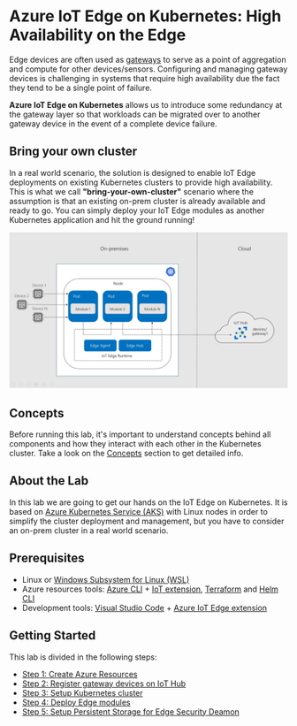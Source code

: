 # Azure IoT Edge on Kubernetes: High Availability on the Edge 

Edge devices are often used as [gateways](https://docs.microsoft.com/en-us/azure/iot-edge/iot-edge-as-gateway) to serve as a point of aggregation and compute for other devices/sensors. Configuring and managing gateway devices is challenging in systems that require high availability due the fact they tend to be a single point of failure.

**Azure IoT Edge on Kubernetes** allows us to introduce some redundancy at the gateway layer so that workloads can be migrated over to another gateway device in the event of a complete device failure.

## Bring your own cluster

In a real world scenario,  the solution is designed to enable IoT Edge deployments on existing Kubernetes clusters to provide high availability. This is what we call **"bring-your-own-cluster"** scenario where the assumption is that an existing on-prem cluster is already available and ready to go. You can simply deploy your IoT Edge modules as another Kubernetes application and hit the ground running!

![Architecture Overview](./docs/images/architecture-overview.JPG)

## Concepts

Before running this lab, it's important to understand concepts behind all components and how they interact with each other in the Kubernetes cluster. Take a look on the [Concepts](./docs/concepts.md) section to get detailed info.

## About the Lab

In this lab we are going to get our hands on the IoT Edge on Kubernetes. It is based on [Azure Kubernetes Service (AKS)](https://docs.microsoft.com/en-us/azure/aks/intro-kubernetes) with Linux nodes in order to simplify the cluster deployment and management, but you have to consider an on-prem cluster in a real world scenario.

## Prerequisites

- Linux or [Windows Subsystem for Linux (WSL)](https://docs.microsoft.com/en-us/windows/wsl/about)
- Azure resources tools: [Azure CLI](https://docs.microsoft.com/en-us/cli/azure/install-azure-cli?view=azure-cli-latest) + [IoT extension](https://github.com/Azure/azure-iot-cli-extension), [Terraform](https://docs.microsoft.com/en-us/azure/virtual-machines/linux/terraform-install-configure?toc=%2Fen-us%2Fazure%2Fterraform%2Ftoc.json&bc=%2Fen-us%2Fazure%2Fbread%2Ftoc.json#install-terraform) and [Helm CLI](https://docs.helm.sh/using_helm/#install-helm)
- Development tools: [Visual Studio Code](https://code.visualstudio.com/) + [Azure IoT Edge extension](https://marketplace.visualstudio.com/items?itemName=vsciot-vscode.azure-iot-edge)

## Getting Started

This lab is divided in the following steps:

- [Step 1: Create Azure Resources](./docs/create-azure-resources.md)
- [Step 2: Register gateway devices on IoT Hub](./docs/register-gateway-devices.md) 
- [Step 3: Setup Kubernetes cluster](./docs/setup-aks-cluster.md)
- [Step 4: Deploy Edge modules](./docs/deploy-edge-modules.md)
- [Step 5: Setup Persistent Storage for Edge Security Deamon](./docs/persistent-storage-deamon.md)
